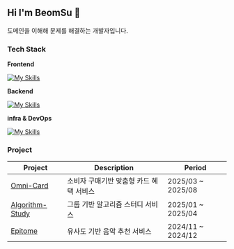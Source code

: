 ## Hi I'm BeomSu 👋
도메인을 이해해 문제를 해결하는 개발자입니다.

### Tech Stack

**Frontend** 

[![My Skills](https://skillicons.dev/icons?i=javascript,react&theme=light)](https://skillicons.dev)

**Backend** 

[![My Skills](https://skillicons.dev/icons?i=java,spring,python,flask&theme=light)](https://skillicons.dev)

**infra & DevOps**  

[![My Skills](https://skillicons.dev/icons?i=docker,aws&theme=light)](https://skillicons.dev)


### Project
| Project | Description | Period |
|--------|-------------|------------|
|[Omni-Card](https://github.com/2025-Gachon-capstone)|소비자 구매기반 맞춤형 카드 혜택 서비스|2025/03 ~ 2025/08|
|[Algorithm-Study](https://github.com/Habeomsu/ALStudy_backend)|그룹 기반 알고리즘 스터디 서비스|2025/01 ~ 2025/04|
|[Epitome](https://github.com/Gachon-P-project-Epitome/server)|유사도 기반 음악 추천 서비스|2024/11 ~ 2024/12|



